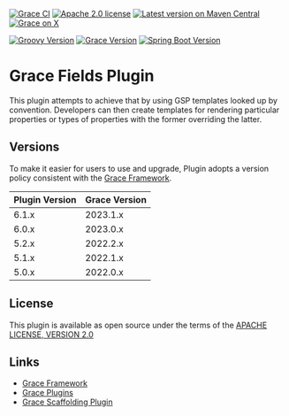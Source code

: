 [![Grace CI](https://github.com/graceframework/grace-fields/workflows/Grace%20CI/badge.svg?style=flat)](https://github.com/graceframework/grace-fields/actions?query=workflow%3A%Grace+CI%22)
[![Apache 2.0 license](https://img.shields.io/badge/License-APACHE%202.0-green.svg?logo=APACHE&style=flat)](https://opensource.org/licenses/Apache-2.0)
[![Latest version on Maven Central](https://img.shields.io/maven-central/v/org.graceframework.plugins/fields.svg?label=Maven%20Central&logo=apache-maven&style=flat)](https://search.maven.org/search?q=g:org.graceframework.plugins)
[![Grace on X](https://img.shields.io/twitter/follow/graceframework?style=social)](https://twitter.com/graceframework)

[![Groovy Version](https://img.shields.io/badge/Groovy-4.0.23-blue?style=flat&color=4298b8)](https://groovy-lang.org/releasenotes/groovy-4.0.html)
[![Grace Version](https://img.shields.io/badge/Grace-2023.1.0-blue?style=flat&color=f49b06)](https://github.com/graceframework/grace-framework/releases/tag/v2023.1.0-M1)
[![Spring Boot Version](https://img.shields.io/badge/Spring_Boot-3.1.12-blue?style=flat&color=6db33f)](https://github.com/spring-projects/spring-boot/releases)

# Grace Fields Plugin

This plugin attempts to achieve that by using GSP templates looked up by convention.
Developers can then create templates for rendering particular properties or types of properties with the former overriding the latter.

## Versions

To make it easier for users to use and upgrade, Plugin adopts a version policy consistent with the [Grace Framework](https://github.com/graceframework/grace-framework).

| Plugin Version | Grace Version |
|----------------|---------------|
| 6.1.x          | 2023.1.x      |
| 6.0.x          | 2023.0.x      |
| 5.2.x          | 2022.2.x      |
| 5.1.x          | 2022.1.x      |
| 5.0.x          | 2022.0.x      |

## License

This plugin is available as open source under the terms of the [APACHE LICENSE, VERSION 2.0](http://apache.org/Licenses/LICENSE-2.0)

## Links

- [Grace Framework](https://github.com/graceframework/grace-framework)
- [Grace Plugins](https://github.com/grace-plugins)
- [Grace Scaffolding Plugin](https://github.com/graceframework/grace-scaffolding)

